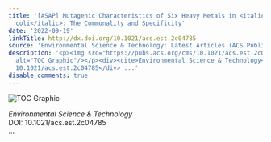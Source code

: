```yaml
---
title: '[ASAP] Mutagenic Characteristics of Six Heavy Metals in <italic toggle="yes">Escherichia
  coli</italic>: The Commonality and Specificity'
date: '2022-09-19'
linkTitle: http://dx.doi.org/10.1021/acs.est.2c04785
source: 'Environmental Science & Technology: Latest Articles (ACS Publications)'
description: '<p><img src="https://pubs.acs.org/cms/10.1021/acs.est.2c04785/asset/images/medium/es2c04785_0007.gif"
  alt="TOC Graphic"/></p><div><cite>Environmental Science & Technology</cite></div><div>DOI:
  10.1021/acs.est.2c04785</div> ...'
disable_comments: true
---
```

<p><img src="https://pubs.acs.org/cms/10.1021/acs.est.2c04785/asset/images/medium/es2c04785_0007.gif" alt="TOC Graphic"/></p><div><cite>Environmental Science & Technology</cite></div><div>DOI: 10.1021/acs.est.2c04785</div> ...